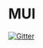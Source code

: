 # MUI

[![Gitter](https://badges.gitter.im/by-Rachel/MUI.svg)](https://gitter.im/by-Rachel/MUI?utm_source=badge&utm_medium=badge&utm_campaign=pr-badge&utm_content=badge)